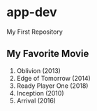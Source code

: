 # app-dev
My First Repository
## My Favorite Movie
1. Oblivion (2013)
2. Edge of Tomorrow (2014)
3. Ready Player One (2018)
4. Inception (2010)
5. Arrival (2016)
